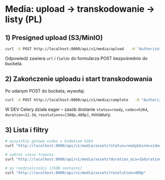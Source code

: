 # Media: upload → transkodowanie → listy (PL)

## 1) Presigned upload (S3/MinIO)
```bash
curl -X POST http://localhost:8000/api/v1/media/upload   -H "Authorization: Bearer $TOKEN"   -H 'Content-Type: application/json'   -d '{"filename":"test.mp4"}'
```
Odpowiedź zawiera `url` i `fields` do formularza POST bezpośrednio do bucketa.

## 2) Zakończenie uploadu i start transkodowania
Po udanym POST do bucketa, wywołaj:
```bash
curl -X POST http://localhost:8000/api/v1/media/complete   -H "Authorization: Bearer $TOKEN"   -d "key=uploads/1/test.mp4" -d "kind=video"
```
W DEV Celery działa eager – zasób dostanie `status=ready`, `codec=h264`, `duration≈12.34`, `resolutions=[360p,480p]`, miniatury.

## 3) Lista i filtry
```bash
# wszystkie gotowe wideo z kodekiem h264
curl "http://localhost:8000/api/v1/media/assets?status=ready&kind=video&codec=h264"

# zakres czasu trwania
curl "http://localhost:8000/api/v1/media/assets?duration_min=1&duration_max=30"

# po rozdzielczości (JSON contains)
curl "http://localhost:8000/api/v1/media/assets?resolution=480p"
